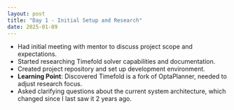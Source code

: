 ```yaml
---
layout: post
title: "Day 1 - Initial Setup and Research"
date: 2025-01-09
---
```


- Had initial meeting with mentor to discuss project scope and expectations.
- Started researching Timefold solver capabilities and documentation.
- Created project repository and set up development environment.
- **Learning Point**: Discovered Timefold is a fork of OptaPlanner, needed to
adjust research focus.
- Asked clarifying questions about the current system architecture, which
changed since I last saw it 2 years ago.
